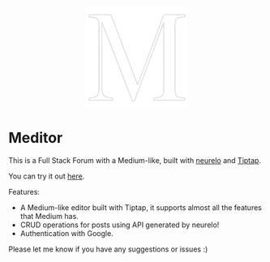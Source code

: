 <p align="center">
  <img src="./public/logo.png" alt="Meditor" width="200" />
</p>

<h1>Meditor</h1>

This is a Full Stack Forum with a Medium-like, built with [neurelo](https://www.neurelo.com/) and [Tiptap](https://tiptap.dev/).

You can try it out [here](https://meditor-neurelo.vercel.app/).

Features:
- A Medium-like editor built with Tiptap, it supports almost all the features that Medium has.
- CRUD operations for posts using API generated by neurelo!
- Authentication with Google.

Please let me know if you have any suggestions or issues :)
